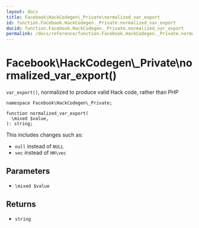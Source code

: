 ```yaml
---
layout: docs
title: Facebook\HackCodegen\_Private\normalized_var_export
id: function.Facebook.HackCodegen._Private.normalized_var_export
docid: function.Facebook.HackCodegen._Private.normalized_var_export
permalink: /docs/reference/function.Facebook.HackCodegen._Private.normalized_var_export.md
---
```

# Facebook\\HackCodegen\\_Private\\normalized_var_export()




` var_export() `, normalized to produce valid Hack code, rather than PHP




``` Hack
namespace Facebook\HackCodegen\_Private;

function normalized_var_export(
  \mixed $value,
): string;
```




This includes changes such as:

* ` null ` instead of `` NULL ``
* ` vec ` instead of `` HH\vec ``




## Parameters




- ` \mixed $value `




## Returns




+ ` string `